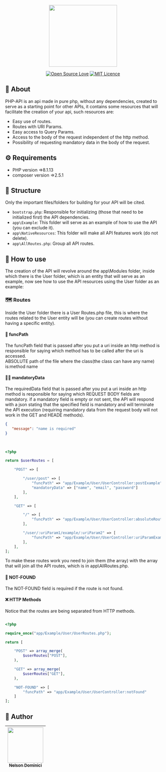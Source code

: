 <p align="center" >

<img style="object-fit: cover;" src="https://user-images.githubusercontent.com/89428967/219802149-5f759c02-f575-461e-a777-29e5029d55fe.png" width="220px" height="200px">


</p>

<span align="center" >

[![Open Source Love](https://badges.frapsoft.com/os/v2/open-source.png?v=103)](https://github.com/ellerbrock/open-source-badges/)
[![MIT Licence](https://badges.frapsoft.com/os/mit/mit.svg?v=103)](https://opensource.org/licenses/mit-license.php)

</span>

<h2>🚀 About</h2>
<p>
PHP-API is an api made in pure php, without any dependencies, created to serve as a starting point for other APIs, it contains some resources that will facilitate the creation of your api, such resources are:
<p>

<ul>
  <li>Easy use of routes.</li>
  <li>Routes with URI Params.</li>
  <li>Easy access to Query Params.</li>
  <li>Access to the body of the request independent of the http method.</li>
  <liBody data protected against xss attacks.</li>
  <li>Possibility of requesting mandatory data in the body of the request.</li>
</ul>

<h2>⚙ Requirements</h2>
<ul>
  <li>PHP version =>8.1.13</li>
  <li>composer version =>2.5.1</li>
</ul>

## 🌱 Structure

<p>
Only the important files/folders for building for your API will be cited.
</p>

- `bootstrap.php`: Responsible for initializing (those that need to be initialized first) the API dependencies.
- `app\Example`: This folder will serve as an example of how to use the API (you can exclude it).
- `app\NativeResources`: This folder will make all API features work (do not delete).
- `app\AllRoutes.php`: Group all API routes.

## 🌿 How to use

<p>

The creation of the API will revolve around the app\Modules folder, inside which there is the User folder, which is an entity that will serve as an example, now see how to use the API resources using the User folder as an example:

</p>

### 🗺 Routes
<p>

Inside the User folder there is a User Routes.php file, this is where the routes related to the User entity will be (you can create routes without having a specific entity).

</p>


#### 📝 funcPath
<p>
The funcPath field that is passed after you put a uri inside an http method is responsible for saying which method has to be called after the uri is accessed. <br>
	ABSOLUTE path of the file where the class(the class can have any name) is:method name

</p>

#### 👮‍♂️ mandatoryData
<p>
The requiredData field that is passed after you put a uri inside an http method is responsible for saying which REQUEST BODY fields are mandatory. if a mandatory field is empty or not sent, the API will respond with a json stating that the specified field is mandatory and will terminate the API execution (requiring mandatory data from the request body will not work in the GET and HEADE methods).
</p>

```json
{
   "message": "name is required"
}
```
<br>

```php
<?php

return $userRoutes = [

	"POST" => [

		"/user/post" => [	
			"funcPath" => "app/Example/User/UserController:postExample",
			"mandatoryData" => ["name", "email", "password"]
		],
	],

	"GET" => [

		"/" => [	
			"funcPath" => "app/Example/User/UserController:absoluteRouteExample",
		],

		"/user/:uriParam1/example/:uriParam2" => [	
			"funcPath" => "app/Example/User/UserController:uriParamExample",
		],
	],
];
```
<p>
To make these routes work you need to join them (the array) with the array that will join all the API routes, which is in app\AllRoutes.php.
</p>

#### 🔎 NOT-FOUND
<p>
The NOT-FOUND field is required if the route is not found.
</p>

#### ❌ HTTP Methods
<p>
Notice that the routes are being separated from HTTP methods.
</p>

```php

<?php

require_once("app/Example/User/UserRoutes.php");

return [

	"POST" => array_merge(
		$userRoutes["POST"],
	),

	"GET" => array_merge(
		$userRoutes["GET"],
	),

	"NOT-FOUND" => [
		"funcPath" => "app/Example/User/UserController:notFound"
	]
];

```



<h2>🧷 Author</h2>

| [<img src="https://avatars.githubusercontent.com/Nelson-Dominici" width=115><br><sub>Nelson Dominici</sub>](https://github.com/Nelson-Dominici) |
| :---: |
